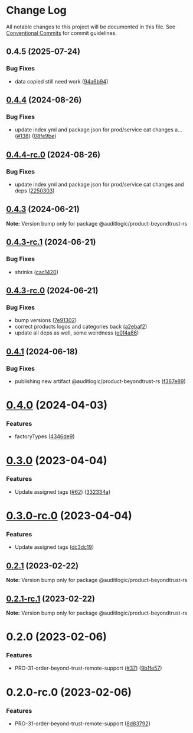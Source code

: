 # Change Log

All notable changes to this project will be documented in this file.
See [Conventional Commits](https://conventionalcommits.org) for commit guidelines.

## 0.4.5 (2025-07-24)


### Bug Fixes

* data copied still need work ([94a6b94](https://github.com/zerobias-org/product/commit/94a6b942fb0516367548599d739529536132755a))





## [0.4.4](https://github.com/auditlogic/product/compare/@auditlogic/product-beyondtrust-rs@0.4.3...@auditlogic/product-beyondtrust-rs@0.4.4) (2024-08-26)


### Bug Fixes

* update index yml and package json for prod/service cat changes a… ([#138](https://github.com/auditlogic/product/issues/138)) ([08fe9be](https://github.com/auditlogic/product/commit/08fe9beb1c8457462a19bc69caa02e6212d97e1a))





## [0.4.4-rc.0](https://github.com/auditlogic/product/compare/@auditlogic/product-beyondtrust-rs@0.4.3...@auditlogic/product-beyondtrust-rs@0.4.4-rc.0) (2024-08-26)


### Bug Fixes

* update index yml and package json for prod/service cat changes and deps ([2250303](https://github.com/auditlogic/product/commit/225030363a363608240135b7ebed386b28f01e4b))





## [0.4.3](https://github.com/auditlogic/product/compare/@auditlogic/product-beyondtrust-rs@0.4.3-rc.1...@auditlogic/product-beyondtrust-rs@0.4.3) (2024-06-21)

**Note:** Version bump only for package @auditlogic/product-beyondtrust-rs





## [0.4.3-rc.1](https://github.com/auditlogic/product/compare/@auditlogic/product-beyondtrust-rs@0.4.3-rc.0...@auditlogic/product-beyondtrust-rs@0.4.3-rc.1) (2024-06-21)


### Bug Fixes

* shrinks ([cac1420](https://github.com/auditlogic/product/commit/cac14200fefcd8183ab69fe89a47bd3f70f563e9))





## [0.4.3-rc.0](https://github.com/auditlogic/product/compare/@auditlogic/product-beyondtrust-rs@0.4.1...@auditlogic/product-beyondtrust-rs@0.4.3-rc.0) (2024-06-21)


### Bug Fixes

* bump versions ([7e91302](https://github.com/auditlogic/product/commit/7e913023b8b312150ed7762c32fbbe616be71de5))
* correct products logos and categories back ([a2ebaf2](https://github.com/auditlogic/product/commit/a2ebaf2efe8e232e6ff22c774c456048771f9469))
* update all deps as well, some weirdness ([e0f4a86](https://github.com/auditlogic/product/commit/e0f4a864714e2d3de6bbf3da014d5312fe53be2f))





## [0.4.1](https://github.com/auditlogic/product/compare/@auditlogic/product-beyondtrust-rs@0.4.0...@auditlogic/product-beyondtrust-rs@0.4.1) (2024-06-18)


### Bug Fixes

* publishing new artifact @auditlogic/product-beyondtrust-rs ([f367e89](https://github.com/auditlogic/product/commit/f367e8940a02fdc7a2c535085ee2cc8412d23c2c))





# [0.4.0](https://github.com/auditlogic/product/compare/@auditlogic/product-beyondtrust-rs@0.3.0...@auditlogic/product-beyondtrust-rs@0.4.0) (2024-04-03)


### Features

* factoryTypes ([4346de9](https://github.com/auditlogic/product/commit/4346de92693aee892fccf725338ffc7b80ab182b))





# [0.3.0](https://github.com/auditlogic/product/compare/@auditlogic/product-beyondtrust-rs@0.2.0...@auditlogic/product-beyondtrust-rs@0.3.0) (2023-04-04)


### Features

* Update assigned tags ([#62](https://github.com/auditlogic/product/issues/62)) ([332334a](https://github.com/auditlogic/product/commit/332334ac1b4a57ff812914e70573c91539a06bf4))





# [0.3.0-rc.0](https://github.com/auditlogic/product/compare/@auditlogic/product-beyondtrust-rs@0.2.0...@auditlogic/product-beyondtrust-rs@0.3.0-rc.0) (2023-04-04)


### Features

* Update assigned tags ([dc3dc19](https://github.com/auditlogic/product/commit/dc3dc19fc1eed87cbc16dbdcf7131bf46ffcfbb7))





## [0.2.1](https://github.com/auditlogic/product/compare/@auditlogic/product-beyondtrust-rs@0.2.0...@auditlogic/product-beyondtrust-rs@0.2.1) (2023-02-22)

**Note:** Version bump only for package @auditlogic/product-beyondtrust-rs





## [0.2.1-rc.1](https://github.com/auditlogic/product/compare/@auditlogic/product-beyondtrust-rs@0.2.0...@auditlogic/product-beyondtrust-rs@0.2.1-rc.1) (2023-02-22)

**Note:** Version bump only for package @auditlogic/product-beyondtrust-rs





# 0.2.0 (2023-02-06)


### Features

* PRO-31-order-beyond-trust-remote-support ([#37](https://github.com/auditlogic/product/issues/37)) ([9b1fe57](https://github.com/auditlogic/product/commit/9b1fe5767ec95dacb8e8eee78283c6e3c7004633))





# 0.2.0-rc.0 (2023-02-06)


### Features

* PRO-31-order-beyond-trust-remote-support ([8d83792](https://github.com/auditlogic/product/commit/8d83792798ad76de7030a3f3cb1b82d4289af9c1))
